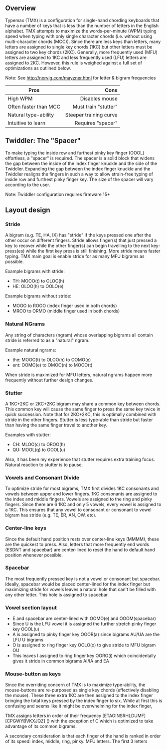 ## Overview

Typemax (TMX) is a configuration for single-hand chording keyboards that have a number of keys that is less than the 
number of letters in the English alphabet. TMX attempts to maximize the words-per-minute (WPM) typing speed when typing
with only single character chords (i.e. without using multi-character chords (MCC)). Since there are less keys than 
letters, many letters are assigned to single key chords (1KC) but other letters must be assigned to two key chords 
(2KC). Generally, more frequently used (MFU) letters are assigned to 1KC and less frequently used (LFU) letters are
assigned to 2KC. However, this rule is weighed against a full set of optimizations as outlined below.

Note: See http://norvig.com/mayzner.html for letter & bigram frequencies

| Pros                   | Cons                    |
| ---------------------- | -----------------------:|
| High WPM               | Disables mouse          |
| Often faster than MCC  | Must train "stutter"    |
| Natural type-ability   | Steeper training curve  |
| Intuitive to learn     | Requires "spacer"       |

## Twiddler: The "Spacer"
To make typing the inside row and furthest pinky key finger (OOOL) effortless, a "spacer" is required. The spacer is a 
solid block that widens the gap between the inside of the index finger knuckle and the side of the Twiddler. Expanding 
the gap between the index finger knuckle and the Twiddler realigns the fingers in such a way to allow strain-free 
typing of inside row and furthest pinky finger key. The size of the spacer will vary according to the user.

Note: Twiddler configuration requires firmware 15+

## Layout design

### Stride
A bigram (e.g. TE, HA, IX) has "stride" if the keys pressed one after the other occur on different fingers. Stride
allows finger(s) that just pressed a key to recover while the other finger(s) can begin travelling to the next
key-press(es) while the first key press is still finishing. More stride means faster typing. TMX main goal is enable 
stride for as many MFU bigrams as possible.

Example bigrams with stride:
* TH: MOOO(t) to OLOO(h)
* HE: OLOO(h) to OOLO(e)

Example bigrams without stride:
* MOOO to ROOO (index finger used in both chords)
* MROO to ORMO (middle finger used in both chords)

### Natural NGrams
Any string of characters (ngram) whose overlapping bigrams all contain stride is referred to as a "natural" ngram.

Example natural ngrams:
* the: MOOO(t) to OLOO(h) to OOMO(e)
* ent: OOMO(e) to OMOO(n) to MOOO(t)

When stride is maximized for MFU letters, natural ngrams happen more frequently without further design changes.

### Stutter
A 1KC+2KC or 2KC+2KC bigram may share a common key between chords. This common key will cause the same finger to press
the same key twice in quick succession. Note that for 2KC+2KC, this is optimally combined with stride in the other
fingers. Stutter is less type-able than stride but faster than having the same finger travel to another key.

Examples with stutter:
* CH: MLOO(c) to OROO(h)
* QU: MOOL(q) to OOOL(u)

Also, it has been my experience that stutter requires extra training focus. Natural reaction to stutter is to pause.


### Vowels and Consonant Divide
To optimize stride for most bigrams, TMX first divides 1KC consonants and vowels between upper and lower fingers.
1KC consonants are assigned to the index and middle fingers. Vowels are assigned to the ring and pinky fingers. Since
there are 6 1KC and only 5 vowels, every vowel is assigned to a 1KC. This ensures that any vowel to consonant or
consonant to vowel bigram has stride (e.g. TE, ER, AN, OW, etc).

### Center-line keys
Since the default hand position rests over center-line keys (MMMM), these are the quickest to press. Also, letters that
more frequently end words (ESDNT and spacebar) are center-lined to reset the hand to default hand position whenever
possible.

### Spacebar
The most frequently pressed key is not a vowel or consonant but spacebar. Ideally, spacebar would be placed center-lined
for the index finger but maximizing stride for vowels leaves a natural hole that can't be filled with any other letter.
This hole is assigned to spacebar.

### Vowel section layout
* E and spacebar are center-lined with OOMO(e) and OOOM(spacebar)
* Since U is the LFU vowel it is assigned the further stretch pinky finger key OOOL(u)
* A is assigned to pinky finger key OOOR(a) since bigrams AU/UA are the LFU U bigrams
* O is assigned to ring finger key OOLO(o) to give stride to MFU bigram OU
* This leaves I assigned to ring finger key OORO(i) which coincidentally gives it stride in common bigrams AI/IA and EA

### Mouse-button as keys
Since the overriding concern of TMX is to maximize type-ability, the mouse-buttons are re-purposed as single key chords
(effectively disabling the mouse). These three extra 1KC are then assigned to the index finger bringing the total keys
pressed by the index finger to six. While at first this is confusing and seems like it might be overwhelming for the index finger,

TMX assigns letters in order of their frequency [ETAOINSRHLDUMF][CPGWYBVKXJQZ] () with the exception of C which is optimized to take advantage of its common bigrams.




A secondary consideration is that each finger of the hand is ranked in order of its speed: index, middle, ring, pinky.
MFU letters. The first 3 letters
